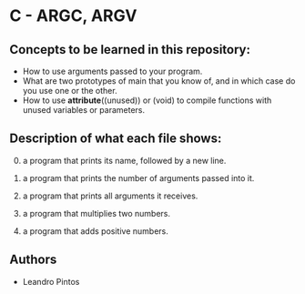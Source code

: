 # C - ARGC, ARGV

## Concepts to be learned in this repository:
* How to use arguments passed to your program.
* What are two prototypes of main that you know of, and in which case do you use one or the other.
* How to use __attribute__((unused)) or (void) to compile functions with unused variables or parameters.

## Description of what each file shows:
0. a program that prints its name, followed by a new line.

1. a program that prints the number of arguments passed into it.

2. a program that prints all arguments it receives.

3. a program that multiplies two numbers.

4. a program that adds positive numbers.

## Authors
* Leandro Pintos
